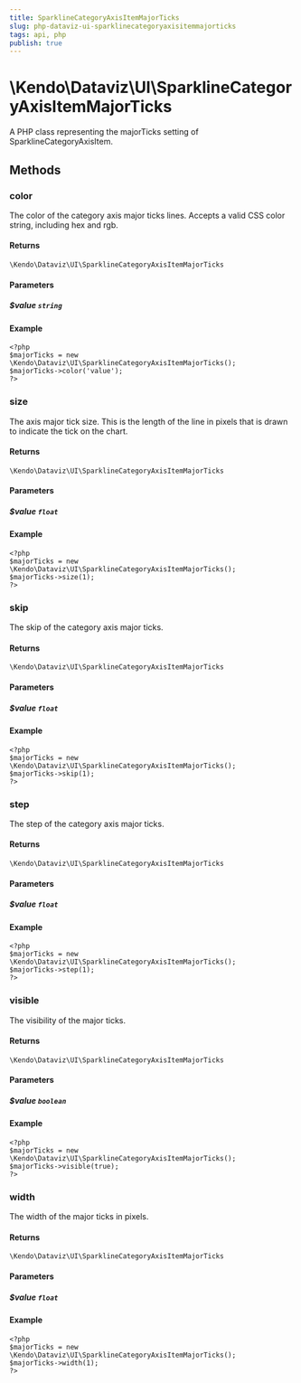 ```yaml
---
title: SparklineCategoryAxisItemMajorTicks
slug: php-dataviz-ui-sparklinecategoryaxisitemmajorticks
tags: api, php
publish: true
---
```


# \Kendo\Dataviz\UI\SparklineCategoryAxisItemMajorTicks

A PHP class representing the majorTicks setting of SparklineCategoryAxisItem.


## Methods

### color
The color of the category axis major ticks lines. Accepts a valid CSS color string, including hex and rgb.

#### Returns
`\Kendo\Dataviz\UI\SparklineCategoryAxisItemMajorTicks`

#### Parameters

##### $value `string`



#### Example 
    <?php
    $majorTicks = new \Kendo\Dataviz\UI\SparklineCategoryAxisItemMajorTicks();
    $majorTicks->color('value');
    ?>

### size
The axis major tick size. This is the length of the line in pixels that is drawn to indicate the tick
on the chart.

#### Returns
`\Kendo\Dataviz\UI\SparklineCategoryAxisItemMajorTicks`

#### Parameters

##### $value `float`



#### Example 
    <?php
    $majorTicks = new \Kendo\Dataviz\UI\SparklineCategoryAxisItemMajorTicks();
    $majorTicks->size(1);
    ?>

### skip
The skip of the category axis major ticks.

#### Returns
`\Kendo\Dataviz\UI\SparklineCategoryAxisItemMajorTicks`

#### Parameters

##### $value `float`



#### Example 
    <?php
    $majorTicks = new \Kendo\Dataviz\UI\SparklineCategoryAxisItemMajorTicks();
    $majorTicks->skip(1);
    ?>

### step
The step of the category axis major ticks.

#### Returns
`\Kendo\Dataviz\UI\SparklineCategoryAxisItemMajorTicks`

#### Parameters

##### $value `float`



#### Example 
    <?php
    $majorTicks = new \Kendo\Dataviz\UI\SparklineCategoryAxisItemMajorTicks();
    $majorTicks->step(1);
    ?>

### visible
The visibility of the major ticks.

#### Returns
`\Kendo\Dataviz\UI\SparklineCategoryAxisItemMajorTicks`

#### Parameters

##### $value `boolean`



#### Example 
    <?php
    $majorTicks = new \Kendo\Dataviz\UI\SparklineCategoryAxisItemMajorTicks();
    $majorTicks->visible(true);
    ?>

### width
The width of the major ticks in pixels.

#### Returns
`\Kendo\Dataviz\UI\SparklineCategoryAxisItemMajorTicks`

#### Parameters

##### $value `float`



#### Example 
    <?php
    $majorTicks = new \Kendo\Dataviz\UI\SparklineCategoryAxisItemMajorTicks();
    $majorTicks->width(1);
    ?>

